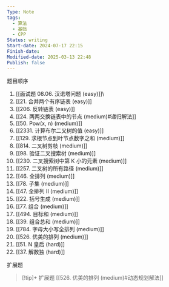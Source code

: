 ```yaml
---
Type: Note
tags:
  - 算法
  - 基础
  - CPP
Status: writing
Start-date: 2024-07-17 22:15
Finish-date: 
Modified-date: 2025-03-13 22:48
Publish: false
---
```

题目顺序
1. [[面试题 08.06. 汉诺塔问题 (easy)]]\
2. [[21. 合并两个有序链表 (easy)]]
3. [[206. 反转链表 (easy)]]
4. [[24. 两两交换链表中的节点 (medium)#递归解法]]
5. [[50. Pow(x, n)   (medium)]]
6. [[2331. 计算布尔二叉树的值 (easy)]]
7. [[129. 求根节点到叶节点数字之和 (medium)]]
8. [[814. 二叉树剪枝 (medium)]]
9. [[98. 验证二叉搜索树 (medium)]]
10. [[230. 二叉搜索树中第 K 小的元素 (medium)]]
11. [[257. 二叉树的所有路径 (medium)]]
12. [[46. 全排列 (medium)]]
13. [[78. 子集 (medium)]]
14. [[47. 全排列 II (medium)]]
15. [[22. 括号生成 (medium)]]
16. [[77. 组合 (medium)]]
17. [[494. 目标和 (medium)]]
18. [[39. 组合总和 (medium)]]
19. [[784. 字母大小写全排列 (medium)]]
20. [[526. 优美的排列 (medium)]]
21. [[51. N 皇后 (hard)]]
22. [[37. 解数独 (hard)]]

扩展题
> [!tip]+ 扩展题
> [[526. 优美的排列 (medium)#动态规划解法]]

